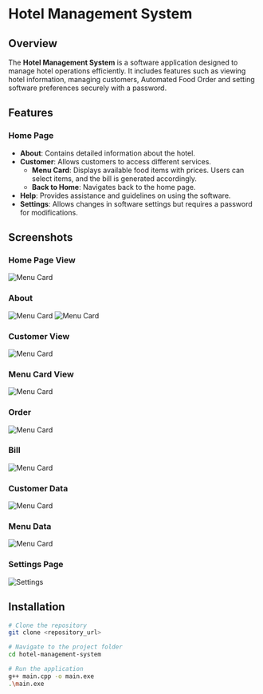# Hotel Management System

## Overview
The **Hotel Management System** is a software application designed to manage hotel operations efficiently. It includes features such as viewing hotel information, managing customers, Automated Food Order and setting software preferences securely with a password.

## Features

### Home Page
- **About**: Contains detailed information about the hotel.
- **Customer**: Allows customers to access different services.
  - **Menu Card**: Displays available food items with prices. Users can select items, and the bill is generated accordingly.
  - **Back to Home**: Navigates back to the home page.
- **Help**: Provides assistance and guidelines on using the software.
- **Settings**: Allows changes in software settings but requires a password for modifications.

## Screenshots

### Home Page View
![Menu Card](./Images/Home.png)

### About
![Menu Card](./Images/Info1.png)
![Menu Card](./Images/Info2.png)

### Customer View
![Menu Card](./Images/Customer.png)

### Menu Card View
![Menu Card](./Images/Menucard.png)

### Order
![Menu Card](./Images/Order.png)

### Bill
![Menu Card](./Images/Bill.png)

### Customer Data
![Menu Card](./Images/Data1.png)

### Menu Data
![Menu Card](./Images/Data2.png)

### Settings Page
![Settings](./Images/Setting.png)

## Installation
```sh
# Clone the repository
git clone <repository_url>

# Navigate to the project folder
cd hotel-management-system

# Run the application
g++ main.cpp -o main.exe
.\main.exe

